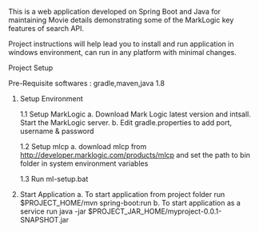 This is a web application developed on Spring Boot and Java for maintaining Movie details demonstrating some of the MarkLogic key features of search API.

Project instructions will help lead you to install and run application in windows environment, can run in any platform with minimal changes.

Project Setup

Pre-Requisite softwares : gradle,maven,java 1.8

1. Setup Environment

	1.1 Setup MarkLogic
		a. Download Mark Logic latest version and intsall. Start the MarkLogic server.
		b. Edit gradle.properties to add port, username & password

	1.2 Setup mlcp
		a. download mlcp from http://developer.marklogic.com/products/mlcp and set the path to bin folder in system environment variables
		
	1.3 Run ml-setup.bat
	
2.  Start Application
	a. To start application from project folder run $PROJECT_HOME/mvn spring-boot:run
	b. To start application as a service run java -jar $PROJECT_JAR_HOME/myproject-0.0.1-SNAPSHOT.jar